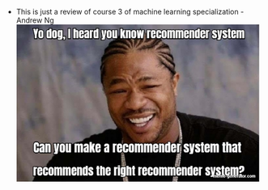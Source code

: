 - This is just a review of course 3 of machine learning specialization - Andrew Ng
  ![](https://github.com/hoanglvuit/Review-course-3-of-machine-learning-specialization---Andew-Ng/blob/c639f1ba609d26852fe0c5902dc141fba3c0307a/course3ml.jpg)
